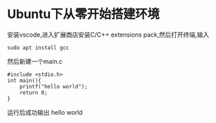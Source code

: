 # Ubuntu下从零开始搭建环境
安装vscode,进入扩展商店安装C/C++ extensions pack,然后打开终端,输入  
```
sudo apt install gcc
```
然后新建一个main.c  
```
#include <stdio.h>
int main(){
    printf("hello world");
    return 0;
}
```
运行后成功输出 hello world